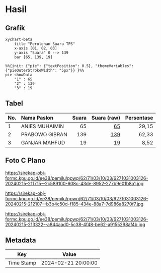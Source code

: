 # Hasil

## Grafik

```mermaid
xychart-beta
    title "Perolehan Suara TPS"
    x-axis [01, 02, 03]
    y-axis "Suara" 0 --> 139
    bar [65, 139, 19]
```

```mermaid
%%{init: {"pie": {"textPosition": 0.5}, "themeVariables": {"pieOuterStrokeWidth": "5px"}} }%%
pie showData
    "1" : 65
    "2" : 139
    "3" : 19
```

## Tabel

| No. | Nama Paslon    | Suara | Suara (raw) | Persentase |
|:--- |:-------------- | -----:| -----------:| ----------:|
| 1   | ANIES MUHAIMIN | 65    | [65][p-1]   | 29,15      |
| 2   | PRABOWO GIBRAN | 139   | [139][p-2]  | 62,33      |
| 3   | GANJAR MAHFUD  | 19    | [19][p-3]   | 8,52       |


[p-1]: https://github.com/gigit-pemilu/pemilu-2024-62-kalimantan-tengah/blob/main/pilpres/hitung-suara/sub/62-kalimantan-tengah/sub/71-kota-palangkaraya/sub/03-jekan-raya/sub/1003-bukit-tunggal/sub/126-tps/sub/paslon-1.txt
[p-2]: https://github.com/gigit-pemilu/pemilu-2024-62-kalimantan-tengah/blob/main/pilpres/hitung-suara/sub/62-kalimantan-tengah/sub/71-kota-palangkaraya/sub/03-jekan-raya/sub/1003-bukit-tunggal/sub/126-tps/sub/paslon-2.txt
[p-3]: https://github.com/gigit-pemilu/pemilu-2024-62-kalimantan-tengah/blob/main/pilpres/hitung-suara/sub/62-kalimantan-tengah/sub/71-kota-palangkaraya/sub/03-jekan-raya/sub/1003-bukit-tunggal/sub/126-tps/sub/paslon-3.txt

## Foto C Plano

https://sirekap-obj-formc.kpu.go.id/ee38/pemilu/ppwp/62/71/03/10/03/6271031003126-20240215-211715--2c589100-608c-43de-8952-277b9e01b8a1.jpg

https://sirekap-obj-formc.kpu.go.id/ee38/pemilu/ppwp/62/71/03/10/03/6271031003126-20240215-212107--b3b4c50d-f185-434e-88a7-7d986a8270f7.jpg

https://sirekap-obj-formc.kpu.go.id/ee38/pemilu/ppwp/62/71/03/10/03/6271031003126-20240215-213322--a844aad0-5c38-4f48-be62-a9155298af4b.jpg


## Metadata

| Key        | Value               |
| ---------- | ------------------- |
| Time Stamp | 2024-02-21 20:00:00 |




